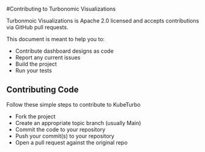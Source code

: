 #Contributing to Turbonomic Visualizations

Turbonmoic Visualizations is Apache 2.0 licensed and accepts contributions via GitHub pull requests. 

This document is meant to help you to:
- Contribute dashboard designs as code
- Report any current issues
- Build the project
- Run your tests

## Contributing Code

Follow these simple steps to contribute to KubeTurbo
- Fork the project
- Create an appropriate topic branch (usually Main)
- Commit the code to your repository
- Push your commit(s) to your repository
- Open a pull request against the original repo 
